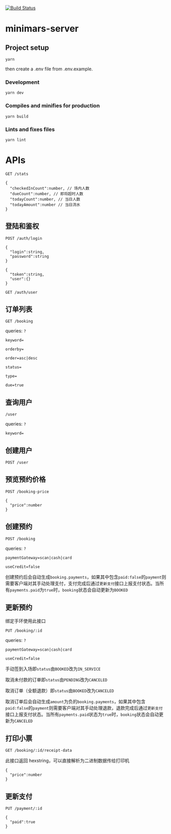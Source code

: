 [![Build Status](https://travis-ci.org/uicestone/minimars-server.svg?branch=master)](https://travis-ci.org/uicestone/minimars-server)

# minimars-server

## Project setup

```
yarn
```

then create a .env file from .env.example.

### Development

```
yarn dev
```

### Compiles and minifies for production

```
yarn build
```

### Lints and fixes files

```
yarn lint
```

# APIs

`GET /stats`

```
{
  "checkedInCount":number, // 场内人数
  "dueCount":number, // 即将超时人数
  "todayCount":number, // 当日人数
  "todayAmount":number // 当日流水
}
```

## 登陆和鉴权

`POST /auth/login`

```
{
  "login":string,
  "password":string
}
```

```
{
  "token":string,
  "user":{}
}
```

`GET /auth/user`

## 订单列表

`GET /booking`

queries: `?`

`keyword=`

`orderby=`

`order=asc|desc`

`status=`

`type=`

`due=true`

## 查询用户

`/user`

queries: `?`

`keyword=`

## 创建用户

`POST /user`

## 预览预约价格

`POST /booking-price`

```
{
  "price":number
}
```

## 创建预约

`POST /booking`

queries: `?`

`paymentGateway=scan|cash|card`

`useCredit=false`

创建预约后会自动生成`booking.payments`，如果其中包含`paid:false`的`payment`则需要客户端对其手动处理支付，支付完成后通过`更新支付`接口上报支付状态。当所有`payments.paid`为`true`时，`booking`状态会自动更新为`BOOKED`

## 更新预约

绑定手环使用此接口

`PUT /booking/:id`

queries: `?`

`paymentGateway=scan|cash|card`

`useCredit=false`

手动签到入场即`status`由`BOOKED`改为`IN_SERVICE`

取消未付款的订单即`status`由`PENDING`改为`CANCELED`

取消订单（全额退款）即`status`由`BOOKED`改为`CANCELED`

取消订单后会自动生成`amount`为负的`booking.payments`，如果其中包含`paid:false`的`payment`则需要客户端对其手动处理退款，退款完成后通过`更新支付`接口上报支付状态。当所有`payments.paid`状态为`true`时，`booking`状态会自动更新为`CANCELED`

## 打印小票

`GET /booking/:id/receipt-data`

此接口返回 hexstring，可以直接解析为二进制数据传给打印机

```
{
  "price":number
}
```

## 更新支付

`PUT /payment/:id`

```
{
  "paid":true
}
```
